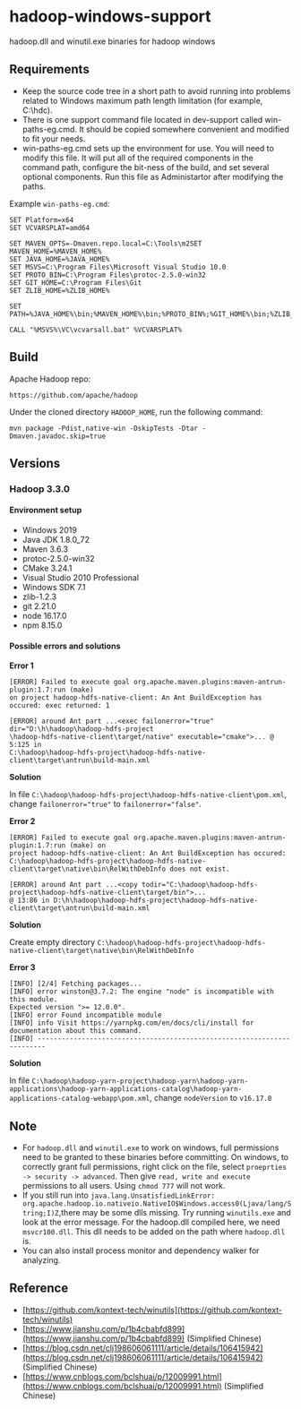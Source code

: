 # hadoop-windows-support
hadoop.dll and winutil.exe binaries for hadoop windows


## Requirements
- Keep the source code tree in a short path to avoid running into problems related
to Windows maximum path length limitation (for example, C:\hdc).
- There is one support command file located in dev-support called win-paths-eg.cmd.
It should be copied somewhere convenient and modified to fit your needs.
- win-paths-eg.cmd sets up the environment for use. You will need to modify this
file. It will put all of the required components in the command path,
configure the bit-ness of the build, and set several optional components. Run this file as Administartor after modifying the paths.

Example `win-paths-eg.cmd`:

```
SET Platform=x64
SET VCVARSPLAT=amd64

SET MAVEN_OPTS=-Dmaven.repo.local=C:\Tools\m2SET MAVEN_HOME=%MAVEN_HOME%
SET JAVA_HOME=%JAVA_HOME%
SET MSVS=C:\Program Files\Microsoft Visual Studio 10.0
SET PROTO_BIN=C:\Program Files\protoc-2.5.0-win32
SET GIT_HOME=C:\Program Files\Git
SET ZLIB_HOME=%ZLIB_HOME%

SET PATH=%JAVA_HOME%\bin;%MAVEN_HOME%\bin;%PROTO_BIN%;%GIT_HOME%\bin;%ZLIB_HOME%\bin;%PATH%

CALL "%MSVS%\VC\vcvarsall.bat" %VCVARSPLAT%
```

## Build
Apache Hadoop repo:

```
https://github.com/apache/hadoop
```

Under the cloned directory `HADOOP_HOME`, run the following command:

```
mvn package -Pdist,native-win -DskipTests -Dtar -Dmaven.javadoc.skip=true
```

## Versions

### Hadoop 3.3.0

#### Environment setup
- Windows 2019
- Java JDK 1.8.0_72
- Maven 3.6.3
- protoc-2.5.0-win32
- CMake 3.24.1
- Visual Studio 2010 Professional
- Windows SDK 7.1
- zlib-1.2.3
- git 2.21.0
- node 16.17.0
- npm 8.15.0

#### Possible errors and solutions
**Error 1**

```
[ERROR] Failed to execute goal org.apache.maven.plugins:maven-antrun-plugin:1.7:run (make) 
on project hadoop-hdfs-native-client: An Ant BuildException has occured: exec returned: 1

[ERROR] around Ant part ...<exec failonerror="true" dir="D:\h\hadoop\hadoop-hdfs-project
\hadoop-hdfs-native-client\target/native" executable="cmake">... @ 5:125 in 
C:\hadoop\hadoop-hdfs-project\hadoop-hdfs-native-client\target\antrun\build-main.xml
```
**Solution**

In file `C:\hadoop\hadoop-hdfs-project\hadoop-hdfs-native-client\pom.xml`, change `failonerror="true"` to `failonerror="false"`.


**Error 2**	

```
[ERROR] Failed to execute goal org.apache.maven.plugins:maven-antrun-plugin:1.7:run (make) on 
project hadoop-hdfs-native-client: An Ant BuildException has occured: 
C:\hadoop\hadoop-hdfs-project\hadoop-hdfs-native-client\target\native\bin\RelWithDebInfo does not exist.

[ERROR] around Ant part ...<copy todir="C:\hadoop\hadoop-hdfs-project\hadoop-hdfs-native-client\target/bin">... 
@ 13:86 in D:\h\hadoop\hadoop-hdfs-project\hadoop-hdfs-native-client\target\antrun\build-main.xml

```		

**Solution**

Create empty directory `C:\hadoop\hadoop-hdfs-project\hadoop-hdfs-native-client\target\native\bin\RelWithDebInfo`


**Error 3**

```
[INFO] [2/4] Fetching packages...
[INFO] error winston@3.7.2: The engine "node" is incompatible with this module. 
Expected version ">= 12.0.0".
[INFO] error Found incompatible module
[INFO] info Visit https://yarnpkg.com/en/docs/cli/install for documentation about this command.
[INFO] ------------------------------------------------------------------------
```

**Solution**

In file `C:\hadoop\hadoop-yarn-project\hadoop-yarn\hadoop-yarn-applications\hadoop-yarn-applications-catalog\hadoop-yarn-applications-catalog-webapp\pom.xml`, change `nodeVersion` to `v16.17.0`

## Note
- For `hadoop.dll` and `winutil.exe` to work on windows, full permissions need to be granted to these binaries before committing. On windows, to correctly grant full permissions, right click on the file, select `proeprties -> security -> advanced`. Then give `read, write and execute `permissions to all users. Using `chmod 777` will not work.
- If you still run into `java.lang.UnsatisfiedLinkError: org.apache.hadoop.io.nativeio.NativeIO$Windows.access0(Ljava/lang/String;I)Z`,there may be some dlls missing. Try running `winutils.exe` and look at the error message. For the hadoop.dll compiled here, we need `msvcr100.dll`. This dll needs to be added on the path where `hadoop.dll` is.
- You can also install process monitor and dependency walker for analyzing.

## Reference
- [https://github.com/kontext-tech/winutils](https://github.com/kontext-tech/winutils)
- [https://www.jianshu.com/p/1b4cbabfd899](https://www.jianshu.com/p/1b4cbabfd899) (Simplified Chinese)
- [https://blog.csdn.net/clj198606061111/article/details/106415942](https://blog.csdn.net/clj198606061111/article/details/106415942)  (Simplified Chinese)
- [https://www.cnblogs.com/bclshuai/p/12009991.html](https://www.cnblogs.com/bclshuai/p/12009991.html) (Simplified Chinese)
